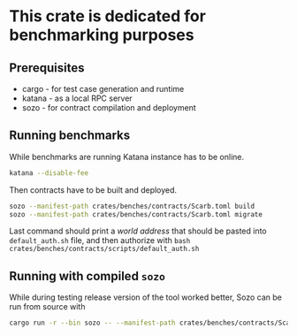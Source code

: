 # This crate is dedicated for benchmarking purposes

## Prerequisites

-   cargo - for test case generation and runtime
-   katana - as a local RPC server
-   sozo - for contract compilation and deployment

## Running benchmarks

While benchmarks are running Katana instance has to be online.

```bash
katana --disable-fee
```

Then contracts have to be built and deployed.

```bash
sozo --manifest-path crates/benches/contracts/Scarb.toml build
sozo --manifest-path crates/benches/contracts/Scarb.toml migrate
```

Last command should print a _world address_ that should be pasted into `default_auth.sh` file, and then authorize with `bash crates/benches/contracts/scripts/default_auth.sh`

## Running with compiled `sozo`

While during testing release version of the tool worked better, Sozo can be run from source with

```bash
cargo run -r --bin sozo -- --manifest-path crates/benches/contracts/Scarb.toml build
```
